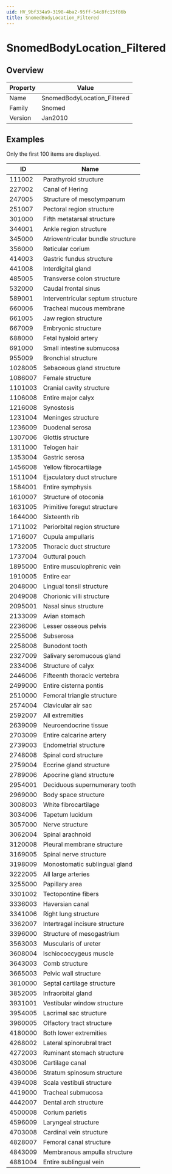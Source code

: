 ```yaml
---
uid: HV_9bf334a9-3198-4ba2-95ff-54c8fc15f86b
title: SnomedBodyLocation_Filtered
---
```


# SnomedBodyLocation_Filtered

## Overview

Property|Value
---|--- 
Name|SnomedBodyLocation_Filtered 
Family|Snomed 
Version|Jan2010

## Examples

Only the first 100 items are displayed. 

ID|Name
---|--- 
111002|Parathyroid structure 
227002|Canal of Hering 
247005|Structure of mesotympanum 
251007|Pectoral region structure 
301000|Fifth metatarsal structure 
344001|Ankle region structure 
345000|Atrioventricular bundle structure 
356000|Reticular corium 
414003|Gastric fundus structure 
441008|Interdigital gland 
485005|Transverse colon structure 
532000|Caudal frontal sinus 
589001|Interventricular septum structure 
660006|Tracheal mucous membrane 
661005|Jaw region structure 
667009|Embryonic structure 
688000|Fetal hyaloid artery 
691000|Small intestine submucosa 
955009|Bronchial structure 
1028005|Sebaceous gland structure 
1086007|Female structure 
1101003|Cranial cavity structure 
1106008|Entire major calyx 
1216008|Synostosis 
1231004|Meninges structure 
1236009|Duodenal serosa 
1307006|Glottis structure 
1311000|Telogen hair 
1353004|Gastric serosa 
1456008|Yellow fibrocartilage 
1511004|Ejaculatory duct structure 
1584001|Entire symphysis 
1610007|Structure of otoconia 
1631005|Primitive foregut structure 
1644000|Sixteenth rib 
1711002|Periorbital region structure 
1716007|Cupula ampullaris 
1732005|Thoracic duct structure 
1737004|Guttural pouch 
1895000|Entire musculophrenic vein 
1910005|Entire ear 
2048000|Lingual tonsil structure 
2049008|Chorionic villi structure 
2095001|Nasal sinus structure 
2133009|Avian stomach 
2236006|Lesser osseous pelvis 
2255006|Subserosa 
2258008|Bunodont tooth 
2327009|Salivary seromucous gland 
2334006|Structure of calyx 
2446006|Fifteenth thoracic vertebra 
2499000|Entire cisterna pontis 
2510000|Femoral triangle structure 
2574004|Clavicular air sac 
2592007|All extremities 
2639009|Neuroendocrine tissue 
2703009|Entire calcarine artery 
2739003|Endometrial structure 
2748008|Spinal cord structure 
2759004|Eccrine gland structure 
2789006|Apocrine gland structure 
2954001|Deciduous supernumerary tooth 
2969000|Body space structure 
3008003|White fibrocartilage 
3034006|Tapetum lucidum 
3057000|Nerve structure 
3062004|Spinal arachnoid 
3120008|Pleural membrane structure 
3169005|Spinal nerve structure 
3198009|Monostomatic sublingual gland 
3222005|All large arteries 
3255000|Papillary area 
3301002|Tectopontine fibers 
3336003|Haversian canal 
3341006|Right lung structure 
3362007|Intertragal incisure structure 
3396000|Structure of mesogastrium 
3563003|Muscularis of ureter 
3608004|Ischiococcygeus muscle 
3643003|Comb structure 
3665003|Pelvic wall structure 
3810000|Septal cartilage structure 
3852005|Infraorbital gland 
3931001|Vestibular window structure 
3954005|Lacrimal sac structure 
3960005|Olfactory tract structure 
4180000|Both lower extremities 
4268002|Lateral spinorubral tract 
4272003|Ruminant stomach structure 
4303006|Cartilage canal 
4360006|Stratum spinosum structure 
4394008|Scala vestibuli structure 
4419000|Tracheal submucosa 
4442007|Dental arch structure 
4500008|Corium parietis 
4596009|Laryngeal structure 
4703008|Cardinal vein structure 
4828007|Femoral canal structure 
4843009|Membranous ampulla structure 
4881004|Entire sublingual vein